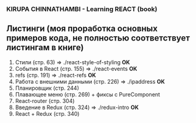### KIRUPA CHINNATHAMBI - Learning REACT (book)

## Листинги (моя проработка основных примеров кода, не полностью соответствует листингам в книге)

1. Стили (стр. 63) => ./react-style-of-styling **OK**
1. События в React (стр. 155) => ./react-events **OK**
1. refs (стр. 191) => ./react-refs **OK**
1. Работа с внешними данными (стр. 226) => ./ipaddress **OK**
1. Планировщик (стр. 244)
1. Плавающее меню (стр. 269) + фиксы с PureComponent
1. React-router (стр. 304)
1. Введение в Redux (стр. 324) => ./redux-intro **OK**
1. React + Redux (стр. 340)
